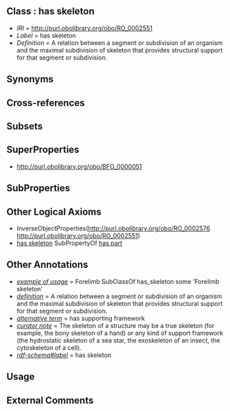 
## Class : has skeleton

 * *IRI* = http://purl.obolibrary.org/obo/RO_0002551
 * *Label* = has skeleton
 * *Definition* = A relation between a segment or subdivision of an organism and the maximal subdivision of skeleton that provides structural support for that segment or subdivision.

## Synonyms


## Cross-references


## Subsets


## SuperProperties

 * <http://purl.obolibrary.org/obo/BFO_0000051>

## SubProperties


## Other Logical Axioms

 * InverseObjectProperties(<http://purl.obolibrary.org/obo/RO_0002576> <http://purl.obolibrary.org/obo/RO_0002551>)
 * [has skeleton](../../RO/51/RO_0002551.md) SubPropertyOf [has part](../../BFO/51/BFO_0000051.md)

## Other Annotations

 * *[example of usage](../../IAO/12/IAO_0000112.md)* = Forelimb SubClassOf has_skeleton some 'Forelimb skeleton'
 * *[definition](../../IAO/15/IAO_0000115.md)* = A relation between a segment or subdivision of an organism and the maximal subdivision of skeleton that provides structural support for that segment or subdivision.
 * *[alternative term](../../IAO/18/IAO_0000118.md)* = has supporting framework
 * *[curator note](../../IAO/32/IAO_0000232.md)* = The skeleton of a structure may be a true skeleton (for example, the bony skeleton of a hand) or any kind of support framework (the hydrostatic skeleton of a sea star, the exoskeleton of an insect, the cytoskeleton of a cell).
 * *[rdf-schema#label](../../el/rdf-schema#label.md)* = has skeleton

## Usage


## External Comments

